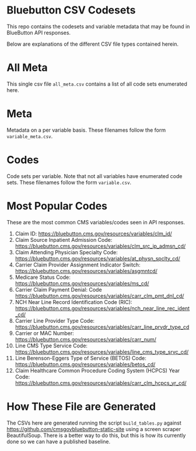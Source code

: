 Bluebutton CSV Codesets
=======================

This repo contains the codesets and variable metadata that may be found in 
BlueButton API responses.


Below are explanations of the different CSV file types contained herein.


All Meta
========

This single csv file `all_meta.csv` contains a list of all code sets enumerated here.

Meta
====

Metadata on a per variable basis.  These filenames follow the form 
`variable_meta.csv`.

Codes
=====

Code sets per variable. Note that not all variables have enumerated code sets.
These filenames follow the form `variable.csv`.

Most Popular Codes
==================

These are the most common CMS variables/codes seen in  API responses. 


1. Claim ID: https://bluebutton.cms.gov/resources/variables/clm_id/
2. Claim Source Inpatient Admission Code: https://bluebutton.cms.gov/resources/variables/clm_src_ip_admsn_cd/ 
3. Claim Attending Physician Specialty Code: https://bluebutton.cms.gov/resources/variables/at_physn_spclty_cd/
4. Carrier Claim Provider Assignment Indicator Switch: https://bluebutton.cms.gov/resources/variables/asgmntcd/
5. Medicare Status Code: https://bluebutton.cms.gov/resources/variables/ms_cd/
6. Carrier Claim Payment Denial: Code https://bluebutton.cms.gov/resources/variables/carr_clm_pmt_dnl_cd/
7. NCH Near Line Record Identification Code (RIC): https://bluebutton.cms.gov/resources/variables/nch_near_line_rec_ident_cd/
8. Carrier Line Provider Type Code: https://bluebutton.cms.gov/resources/variables/carr_line_prvdr_type_cd
9. Carrier or MAC Number: https://bluebutton.cms.gov/resources/variables/carr_num/
10. Line CMS Type Service Code: https://bluebutton.cms.gov/resources/variables/line_cms_type_srvc_cd/
11. Line Berenson-Eggers Type of Service (BETOS) Code: https://bluebutton.cms.gov/resources/variables/betos_cd/
12. Claim Healthcare Common Procedure Coding System (HCPCS) Year Code: https://bluebutton.cms.gov/resources/variables/carr_clm_hcpcs_yr_cd/







How These File are Generated
=============================

The CSVs here are generated running the script
`build_tables.py` against 
https://github.com/cmsgovbluebutton-static-site using a screen scraper 
BeautifulSoup.  There is a better way to do this, but this is how its currently 
done so we can have a published baseline.

